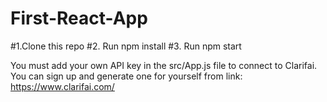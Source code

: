 # First-React-App


#1.Clone this repo
#2. Run npm install
#3. Run npm start

You must add your own API key in the src/App.js file to connect to Clarifai.
You can sign up and generate one for yourself from link: https://www.clarifai.com/
